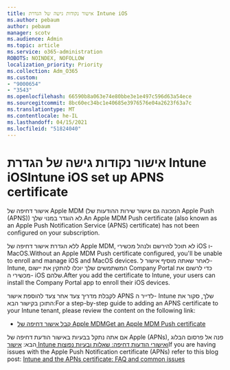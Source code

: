```yaml
---
title: אישור נקודות גישה של הגדרת Intune iOS
ms.author: pebaum
author: pebaum
manager: scotv
ms.audience: Admin
ms.topic: article
ms.service: o365-administration
ROBOTS: NOINDEX, NOFOLLOW
localization_priority: Priority
ms.collection: Adm_O365
ms.custom:
- "9000654"
- "3543"
ms.openlocfilehash: 66590b8a063e74e80bbe3e1e497c596d63a54ece
ms.sourcegitcommit: 8bc60ec34bc1e40685e3976576e04a2623f63a7c
ms.translationtype: MT
ms.contentlocale: he-IL
ms.lasthandoff: 04/15/2021
ms.locfileid: "51824040"
---
```

# <a name="intune-ios-set-up-apns-certificate"></a><span data-ttu-id="63d0f-102">אישור נקודות גישה של הגדרת Intune iOS</span><span class="sxs-lookup"><span data-stu-id="63d0f-102">Intune iOS set up APNS certificate</span></span>

<span data-ttu-id="63d0f-103">אישור דחיפה של Apple MDM (המכונה גם אישור שירות ההודעות של Apple Push (APNS)) לא הוגדר במנוי שלך.</span><span class="sxs-lookup"><span data-stu-id="63d0f-103">An Apple MDM Push certificate (also known as an Apple Push Notification Service (APNS) certificate) has not been configured on your subscription.</span></span>

<span data-ttu-id="63d0f-104">ללא הגדרת אישור דחיפה של Apple MDM, לא תוכל להירשם ולנהל מכשירי iOS ו- MacOS.</span><span class="sxs-lookup"><span data-stu-id="63d0f-104">Without an Apple MDM Push certificate configured, you'll be unable to enroll and manage iOS and MacOS devices.</span></span> <span data-ttu-id="63d0f-105">לאחר שאתה מוסיף אישור ל- Intune, המשתמשים שלך יוכלו להתקין את יישום Company Portal כדי לרשום את מכשירי ה- iOS שלהם.</span><span class="sxs-lookup"><span data-stu-id="63d0f-105">After you add the certificate to Intune, your users can install the Company Portal app to enroll their iOS devices.</span></span>

<span data-ttu-id="63d0f-106">לקבלת מדריך צעד אחר צעד להוספת אישור APNS לדייר ה- Intune שלך, סקור את התוכן בקישור הבא:</span><span class="sxs-lookup"><span data-stu-id="63d0f-106">For a step-by-step guide to adding an APNS certificate to your Intune tenant, please review the content on the following link:</span></span>

- [<span data-ttu-id="63d0f-107">קבל אישור דחיפה של Apple MDM</span><span class="sxs-lookup"><span data-stu-id="63d0f-107">Get an Apple MDM Push certificate</span></span>](https://docs.microsoft.com/mem/intune/enrollment/apple-mdm-push-certificate-get)

<span data-ttu-id="63d0f-108">אם אתה נתקל בבעיות באישור הודעת דחיפה של Apple (APNs), פנה אל פרסום הבלוג הבא: [אישור Intune ואישורי הודעות דחיפה: שאלות ובעיות נפוצות](https://techcommunity.microsoft.com/t5/Intune-Customer-Success/Intune-and-the-APNs-certificate-FAQ-and-common-issues/ba-p/280121)</span><span class="sxs-lookup"><span data-stu-id="63d0f-108">If you are having issues with the Apple Push Notification certificate (APNs) refer to this blog post: [Intune and the APNs certificate: FAQ and common issues](https://techcommunity.microsoft.com/t5/Intune-Customer-Success/Intune-and-the-APNs-certificate-FAQ-and-common-issues/ba-p/280121)</span></span>
